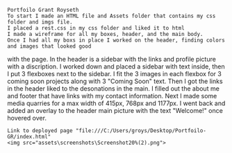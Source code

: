    Portfoilo Grant Royseth
    To start I made an HTML file and Assets folder that contains my css folder and imgs file.
    I placed a rest.css in my css folder and liked it to html
    I made a wireframe for all my boxes, header, and the main body.
    Once I had all my boxs in place I worked on the header, finding colors and images that looked good
with the page.
    In the header is a sidebar with the links and profile picture with a discription.
    I worked down and placed a sidebar with text inside, then I put 3 flexboxes next to the sidebar.
    I fit the 3 images in each flexbox for 3 coming soon projects along with 3 "Coming Soon" text.
    Then I got the links in the header liked to the desonations in the main.
    I filled out the about me and footer that have links with my contact information.
    Next I made some media quarries for a max width of 415px, 768px and 1177px.
    I went back and added an overlay to the header main picture with the text "Welcome!" once hovered over.
    
    
    Link to deployed page "file:///C:/Users/groys/Desktop/Portfoilo-GR/index.html"
    <img src="assets\screenshots\Screenshot20%(2).png">

